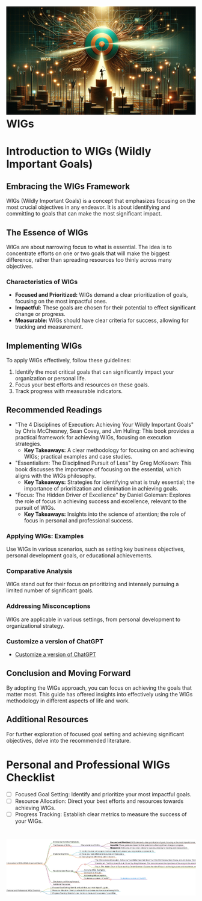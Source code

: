 
<h1><img src="wigs1.png">WIGs</h1>

# Introduction to WIGs (Wildly Important Goals)

## Embracing the WIGs Framework
WIGs (Wildly Important Goals) is a concept that emphasizes focusing on the most crucial objectives in any endeavor. It is about identifying and committing to goals that can make the most significant impact.

## The Essence of WIGs
WIGs are about narrowing focus to what is essential. The idea is to concentrate efforts on one or two goals that will make the biggest difference, rather than spreading resources too thinly across many objectives.

### Characteristics of WIGs
- **Focused and Prioritized:** WIGs demand a clear prioritization of goals, focusing on the most impactful ones.
- **Impactful:** These goals are chosen for their potential to effect significant change or progress.
- **Measurable:** WIGs should have clear criteria for success, allowing for tracking and measurement.

## Implementing WIGs
To apply WIGs effectively, follow these guidelines:
1. Identify the most critical goals that can significantly impact your organization or personal life.
2. Focus your best efforts and resources on these goals.
3. Track progress with measurable indicators.

## Recommended Readings
- "The 4 Disciplines of Execution: Achieving Your Wildly Important Goals" by Chris McChesney, Sean Covey, and Jim Huling: This book provides a practical framework for achieving WIGs, focusing on execution strategies.
    - **Key Takeaways:** A clear methodology for focusing on and achieving WIGs; practical examples and case studies.
- "Essentialism: The Disciplined Pursuit of Less" by Greg McKeown: This book discusses the importance of focusing on the essential, which aligns with the WIGs philosophy.
    - **Key Takeaways:** Strategies for identifying what is truly essential; the importance of prioritization and elimination in achieving goals.
- "Focus: The Hidden Driver of Excellence" by Daniel Goleman: Explores the role of focus in achieving success and excellence, relevant to the pursuit of WIGs.
    - **Key Takeaways:** Insights into the science of attention; the role of focus in personal and professional success.

### Applying WIGs: Examples
Use WIGs in various scenarios, such as setting key business objectives, personal development goals, or educational achievements.

### Comparative Analysis
WIGs stand out for their focus on prioritizing and intensely pursuing a limited number of significant goals.

### Addressing Misconceptions
WIGs are applicable in various settings, from personal development to organizational strategy.

### Customize a version of ChatGPT 
- [Customize a version of ChatGPT](https://chat.openai.com/g/g-3JEKe3tVr-goal-setting-guru)

## Conclusion and Moving Forward
By adopting the WIGs approach, you can focus on achieving the goals that matter most. This guide has offered insights into effectively using the WIGs methodology in different aspects of life and work.

## Additional Resources
For further exploration of focused goal setting and achieving significant objectives, delve into the recommended literature.

# Personal and Professional WIGs Checklist
- [ ] Focused Goal Setting: Identify and prioritize your most impactful goals.
- [ ] Resource Allocation: Direct your best efforts and resources towards achieving WIGs.
- [ ] Progress Tracking: Establish clear metrics to measure the success of your WIGs.

<h1><img src="wigs-mindmap.png"></h1>
